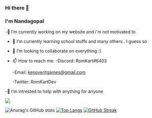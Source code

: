### Hi there 👋

### I'm Nandagopal

-🔭 I’m currently working on my website and i'm not motivated to
- 🌱 I’m currently learning school stuffs and many others.. I guess so
- 👯 I’m looking to collaborate on everything :)
- 📫 How to reach me: 
   -Discord: RomKart#6403

   -Email: kenoveritgames@gmail.com

   -Twitter: RomKartDev

-🌷 I’m intrested to help with anything for anyone 

![](https://komarev.com/ghpvc/?username=RomKart&label=PROFILE+VIEWS)


<!--


- 💬 Ask me about ...

- 😄 Pronouns: ...
- ⚡ Fun fact: ...
-->

![Anurag's GitHub stats](https://github-readme-stats.vercel.app/api?username=RomKart&theme=tokyonight&show_icons=true)
[![Top Langs](https://github-readme-stats.vercel.app/api/top-langs/?username=RomKart&layout=compact&theme=tokyonight)](https://github.com/anuraghazra/github-readme-stats)
[![GitHub Streak](https://github-readme-streak-stats.herokuapp.com/?user=RomKart&theme=dark)](https://git.io/streak-stats)


